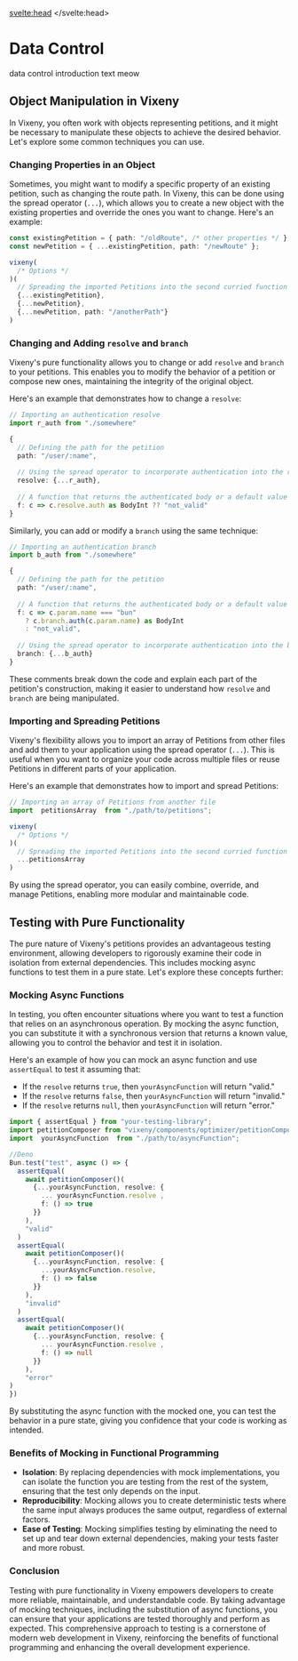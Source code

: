 <script>
    import BeforeNext from "$lib/components/BeforeNext.svelte"
</script>

<svelte:head>
    <title>Data Control - Vixeny</title>
    <meta name="description" content="sup" />
</svelte:head>


# Data Control

data control introduction text meow

## Object Manipulation in Vixeny

In Vixeny, you often work with objects representing petitions, and it might be necessary to manipulate these objects to achieve the desired behavior. Let's explore some common techniques you can use.

### Changing Properties in an Object

Sometimes, you might want to modify a specific property of an existing petition, such as changing the route path. In Vixeny, this can be done using the spread operator (`...`), which allows you to create a new object with the existing properties and override the ones you want to change. Here's an example:

```ts
const existingPetition = { path: "/oldRoute", /* other properties */ };
const newPetition = { ...existingPetition, path: "/newRoute" };

vixeny(
  /* Options */
)(
  // Spreading the imported Petitions into the second curried function
  {...existingPetition},
  {...newPetition},
  {...newPetition, path: "/anotherPath"}
)
```

### Changing and Adding `resolve` and `branch`

Vixeny's pure functionality allows you to change or add `resolve` and `branch` to your petitions. This enables you to modify the behavior of a petition or compose new ones, maintaining the integrity of the original object.

Here's an example that demonstrates how to change a `resolve`:

```ts
// Importing an authentication resolve
import r_auth from "./somewhere"

{
  // Defining the path for the petition
  path: "/user/:name",
  
  // Using the spread operator to incorporate authentication into the resolve
  resolve: {...r_auth},
  
  // A function that returns the authenticated body or a default value if not valid
  f: c => c.resolve.auth as BodyInt ?? "not_valid"
}

```

Similarly, you can add or modify a `branch` using the same technique:

```ts
// Importing an authentication branch
import b_auth from "./somewhere"

{
  // Defining the path for the petition
  path: "/user/:name",
  
  // A function that returns the authenticated body or a default value if the name is not "bun"
  f: c => c.param.name === "bun" 
    ? c.branch.auth(c.param.name) as BodyInt 
    : "not_valid",
  
  // Using the spread operator to incorporate authentication into the branch
  branch: {...b_auth}
}

```

These comments break down the code and explain each part of the petition's construction, making it easier to understand how `resolve` and `branch` are being manipulated.

### Importing and Spreading Petitions

Vixeny's flexibility allows you to import an array of Petitions from other files and add them to your application using the spread operator (`...`). This is useful when you want to organize your code across multiple files or reuse Petitions in different parts of your application.

Here's an example that demonstrates how to import and spread Petitions:

```ts
// Importing an array of Petitions from another file
import  petitionsArray  from "./path/to/petitions";

vixeny(
  /* Options */
)(
  // Spreading the imported Petitions into the second curried function
  ...petitionsArray
)
```
By using the spread operator, you can easily combine, override, and manage Petitions, enabling more modular and maintainable code.


## Testing with Pure Functionality


The pure nature of Vixeny's petitions provides an advantageous testing environment, allowing developers to rigorously examine their code in isolation from external dependencies. This includes mocking async functions to test them in a pure state. Let's explore these concepts further:

### **Mocking Async Functions**

In testing, you often encounter situations where you want to test a function that relies on an asynchronous operation. By mocking the async function, you can substitute it with a synchronous version that returns a known value, allowing you to control the behavior and test it in isolation.

Here's an example of how you can mock an async function and use `assertEqual` to test it assuming that:


- If the `resolve` returns `true`, then `yourAsyncFunction` will return "valid."
- If the `resolve` returns `false`, then `yourAsyncFunction` will return "invalid."
- If the `resolve` returns `null`, then `yourAsyncFunction` will return "error."


```ts
import { assertEqual } from "your-testing-library";
import petitionComposer from "vixeny/components/optimizer/petitionComposer"
import  yourAsyncFunction  from "./path/to/asyncFunction";

//Deno
Bun.test("test", async () => {
  assertEqual(
    await petitionComposer()(
      {...yourAsyncFunction, resolve: {
        ... yourAsyncFunction.resolve ,
        f: () => true
      }}
    ), 
    "valid"
  )
  assertEqual(
    await petitionComposer()(
      {...yourAsyncFunction, resolve: {
        ...yourAsyncFunction.resolve, 
        f: () => false
      }}
    ), 
    "invalid"
  )
  assertEqual(
    await petitionComposer()(
      {...yourAsyncFunction, resolve: {
        ... yourAsyncFunction.resolve ,
        f: () => null
      }}
    ), 
    "error"
)
})
```

By substituting the async function with the mocked one, you can test the behavior in a pure state, giving you confidence that your code is working as intended.

### **Benefits of Mocking in Functional Programming**

- **Isolation**: By replacing dependencies with mock implementations, you can isolate the function you are testing from the rest of the system, ensuring that the test only depends on the input.
- **Reproducibility**: Mocking allows you to create deterministic tests where the same input always produces the same output, regardless of external factors.
- **Ease of Testing**: Mocking simplifies testing by eliminating the need to set up and tear down external dependencies, making your tests faster and more robust.

### Conclusion

Testing with pure functionality in Vixeny empowers developers to create more reliable, maintainable, and understandable code. By taking advantage of mocking techniques, including the substitution of async functions, you can ensure that your applications are tested thoroughly and perform as expected. This comprehensive approach to testing is a cornerstone of modern web development in Vixeny, reinforcing the benefits of functional programming and enhancing the overall development experience.

<BeforeNext previous="/data_flow" />
